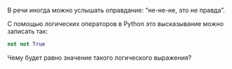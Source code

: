 В речи иногда можно услышать оправдание: “не-не-не, это не правда”.

С помощью логических операторов в Python это высказывание можно записать так:

```python
not not True
```

Чему будет равно значение такого логического выражения?
